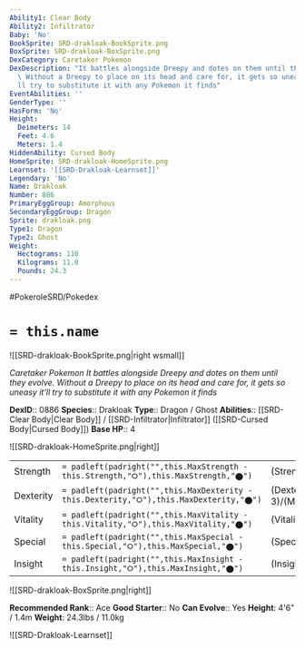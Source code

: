 ```yaml
---
Ability1: Clear Body
Ability2: Infiltrator
Baby: 'No'
BookSprite: SRD-drakloak-BookSprite.png
BoxSprite: SRD-drakloak-BoxSprite.png
DexCategory: Caretaker Pokemon
DexDescription: "It battles alongside Dreepy and dotes on them until they evolve.\
  \ Without a Dreepy to place on its head and care for, it gets so uneasy it\u2019\
  ll try to substitute it with any Pokemon it finds"
EventAbilities: ''
GenderType: ''
HasForm: 'No'
Height:
  Deimeters: 14
  Feet: 4.6
  Meters: 1.4
HiddenAbility: Cursed Body
HomeSprite: SRD-drakloak-HomeSprite.png
Learnset: '[[SRD-Drakloak-Learnset]]'
Legendary: 'No'
Name: Drakloak
Number: 886
PrimaryEggGroup: Amorphous
SecondaryEggGroup: Dragon
Sprite: drakloak.png
Type1: Dragon
Type2: Ghost
Weight:
  Hectograms: 110
  Kilograms: 11.0
  Pounds: 24.3
---
```


#PokeroleSRD/Pokedex

# `= this.name`

![[SRD-drakloak-BookSprite.png|right wsmall]]

*Caretaker Pokemon*
*It battles alongside Dreepy and dotes on them until they evolve. Without a Dreepy to place on its head and care for, it gets so uneasy it’ll try to substitute it with any Pokemon it finds*

**DexID**:: 0886
**Species**:: Drakloak
**Type**:: Dragon / Ghost
**Abilities**:: [[SRD-Clear Body|Clear Body]] / [[SRD-Infiltrator|Infiltrator]] ([[SRD-Cursed Body|Cursed Body]])
**Base HP**:: 4

![[SRD-drakloak-HomeSprite.png|right]]

|           |                                                                                        |                                          |
| --------- | -------------------------------------------------------------------------------------- | ---------------------------------------- |
| Strength  | `= padleft(padright("",this.MaxStrength - this.Strength,"⭘"),this.MaxStrength,"⬤")`    | (Strength::2)/(MaxStrength::5)   |
| Dexterity | `= padleft(padright("",this.MaxDexterity - this.Dexterity,"⭘"),this.MaxDexterity,"⬤")` | (Dexterity:: 3)/(MaxDexterity::6) |
| Vitality  | `= padleft(padright("",this.MaxVitality - this.Vitality,"⭘"),this.MaxVitality,"⬤")`    | (Vitality::2)/(MaxVitality::4)   |
| Special   | `= padleft(padright("",this.MaxSpecial - this.Special,"⭘"),this.MaxSpecial,"⬤")`       | (Special::2)/(MaxSpecial::4)     |
| Insight   | `= padleft(padright("",this.MaxInsight - this.Insight,"⭘"),this.MaxInsight,"⬤")`       | (Insight::2)/(MaxInsight::4)     |

![[SRD-drakloak-BoxSprite.png|right]]

**Recommended Rank**:: Ace
**Good Starter**:: No
**Can Evolve**:: Yes
**Height**: 4'6" / 1.4m
**Weight**: 24.3lbs / 11.0kg

![[SRD-Drakloak-Learnset]]